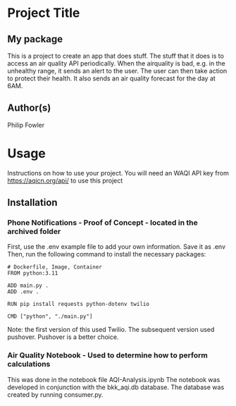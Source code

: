# Project Title
## My package
This is a project to create an app that does stuff.  The stuff that it does is to access an air quality API periodically.  When the airquality is bad, e.g. in the unhealthy range, it sends an alert to the user.  The user can then take action to protect their health.  It also sends an air quality forecast for the day at 6AM.  

## Author(s)
Philip Fowler

# Usage
Instructions on how to use your project.
You will need an WAQI API key from https://aqicn.org/api/ to use this project  

## Installation  
### Phone Notifications - Proof of Concept - located in the archived folder
First, use the .env example file to add your own information.  Save it as .env Then, run the following command to install the necessary packages:
```
# Dockerfile, Image, Container
FROM python:3.11

ADD main.py .
ADD .env .

RUN pip install requests python-dotenv twilio

CMD ["python", "./main.py"]
```
Note: the first version of this used Twilio.  The subsequent version used pushover.  Pushover is a better choice.

### Air Quality Notebook - Used to determine how to perform calculations
This was done in the notebook file AQI-Analysis.ipynb
The notebook was developed in conjunction with the bkk_aqi.db database.  The database was created by running consumer.py.




